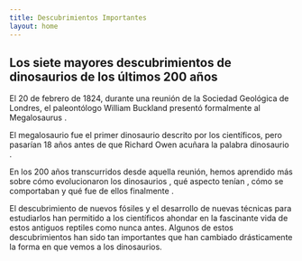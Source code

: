 ```yaml
---
title: Descubrimientos Importantes
layout: home
---
```


## Los siete mayores descubrimientos de dinosaurios de los últimos 200 años

El 20 de febrero de 1824, durante una reunión de la Sociedad Geológica de Londres, el paleontólogo William Buckland presentó formalmente al Megalosaurus .

El megalosaurio fue el primer dinosaurio descrito por los científicos, pero pasarían 18 años antes de que Richard Owen acuñara la palabra dinosaurio .

En los 200 años transcurridos desde aquella reunión, hemos aprendido más sobre cómo evolucionaron los dinosaurios , qué aspecto tenían , cómo se comportaban y qué fue de ellos finalmente .

El descubrimiento de nuevos fósiles y el desarrollo de nuevas técnicas para estudiarlos han permitido a los científicos ahondar en la fascinante vida de estos antiguos reptiles como nunca antes. Algunos de estos descubrimientos han sido tan importantes que han cambiado drásticamente la forma en que vemos a los dinosaurios. 
